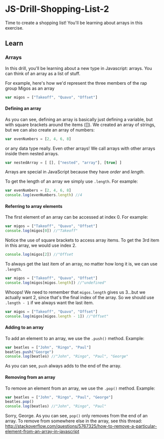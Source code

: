 # JS-Drill-Shopping-List-2
Time to create a shopping list! You'll be learning about arrays in this exercise.

## Learn

### Arrays
In this drill, you'll be learning about a new type in Javascript: arrays. You can think of an array as a list of stuff. 

For example, here's how we'd represent the three members of the rap group Migos as an array
```javascript
var migos = ["Takeoff", "Quavo", "Offset"]
```

#### Defining an array
As you can see, defining an array is basically just defining a variable, but with square brackets around the items ([]).
We created an array of strings, but we can also create an array of numbers:
```javascript
var evenNumbers = [2, 4, 6, 8]
```
or any data type really. Even other arrays! We call arrays with other arrays inside them nested arrays.
```javascript
var nestedArray = [ [], ["nested", "array"], [true] ]
```
Arrays are special in JavaScript because they have _order_ and _length_.

To get the length of an array we simply use `.length`. For example:
```javascript
var evenNumbers = [2, 4, 6, 8]
console.log(evenNumbers.length) //4
```

#### Referring to array elements
The first element of an array can be accessed at index 0. For example:
```javascript
var migos = ["Takeoff", "Quavo", "Offset"]
console.log(migos[0]) //"Takeoff"
```
Notice the use of square brackets to access array items. To get the 3rd item in this array, we would use index 2.
```javascript
console.log(migos[2]) //"Offset
```
To always get the last item of an array, no matter how long it is, we can use `.length`.
```javascript
var migos = ["Takeoff", "Quavo", "Offset"]
console.log(migos[migos.length]) //"undefined"
```
Whoops! We need to remember that `migos.length` gives us 3...but we actually want 2,
since that's the final index of the array. So we should use `.length - 1` if we always want the last item.
```javascript
var migos = ["Takeoff", "Quavo", "Offset"]
console.log(migos[migos.length - 1]) //"Offset"
```

#### Adding to an array
To add an element to an array, we use the `.push()` method.
Example:
```javascript
var beatles = ["John", "Ringo", "Paul"]
beatles.push("George")
console.log(beatles) //"John", "Ringo", "Paul", "George"
```
As you can see, `push` always adds to the end of the array.

#### Removing from an array
To remove an element from an array, we use the `.pop()` method.
Example:
```javascript
var beatles = ["John", "Ringo", "Paul", "George"]
beatles.pop()
console.log(beatles) //"John", "Ringo", "Paul"
```
Sorry, George. As you can see, `pop()` only removes from the end of an array. To remove from somewhere else in the array, see this thread: http://stackoverflow.com/questions/5767325/how-to-remove-a-particular-element-from-an-array-in-javascript

